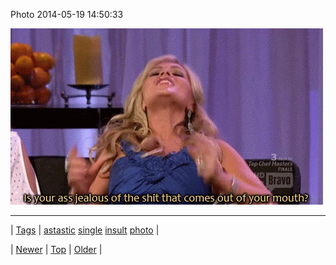 <!--
title: Photo 2014-05-19 14
date: 2020-06-28T15:27:00.290Z
tags: astastic, single, insult, photo
-->


Photo 2014-05-19 14:50:33

![](86213640169-0.gif)

<!--BOTTOM-POST-NAVIGATION-->
---

| [Tags](tags.md) | [astastic](tag-astastic.md) [single](tag-single.md) [insult](tag-insult.md) [photo](tag-photo.md) |

| [Newer](86213227379.md) | [Top](index.md) | [Older](86215606204.md) |